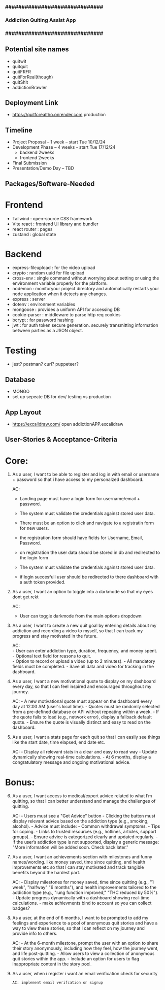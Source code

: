 ### ############################## ###
###  Addiction Quiting Assist App  ###
### ############################## ###

## Potential site names
- quitwit
- quitquit
- quitFRFR
- quitForReal(though)
- quitShit
- addictionBrawler

## Deployment Link 
- https://quitforealtho.onrender.com production

## Timeline 

- Project Proposal – 1 week – start Tue 10/12/24
- Development Phase – 4 weeks - start Tue 17/12/24
  - backend 2weeks 
  - frontend 2weeks
- Final Submission
- Presentation/Demo Day – TBD

## Packages/Software-Needed

# Frontend
- Tailwind :  open-source CSS framework 
- Vite react : frontend UI library and bundler
- react router : pages
- zustand : global state 

# Backend
- express-fileupload : for the video upload
- crypto : random uuid for file upload
- cross-env : single command without worrying about setting or using the environment variable properly for the platform.
- nodemon : monitoryour project directory and automatically restarts your node application when it detects any changes.
- express : server
- dotenv : environment variables
- mongoose : provides a uniform API for accessing DB
- cookie-parser : middleware to parse http req cookies
- bcrypt : for password hashing
- jwt : for auth token secure generation. securely transmitting information between parties as a JSON object.

# Testing
- jest? postman? curl? puppeteer?

## Database

- MONGO 
- set up sepeate DB for dev/ testing vs production  

## App Layout

- https://excalidraw.com/   open addictionAPP.excalidraw

## User-Stories & Acceptance-Criteria

# Core: 
1.  As a user,
    I want to be able to register and log in with email or username + password so that i have access to my personalzed dashboard.
   
    AC:
       - Landing page must have a login form for username/email + password.
       - The system must validate the credentials against stored user data.

       - There must be an option to click and navigate to a registratin form for new users.
       - the registration form should have fields for Username, Email, Password.
       - on registration the user data should be stored in db and redirected to the login form
        
       - The system must validate the credentials against stored user data.
       - if login succesfull user should be redirected to there dashboard with a auth token provided.

2. As a user,
   I want an option to toggle into a darkmode so that my eyes dont get rekt

   AC: 
      - User can toggle darkmode from the main options dropdown

3. As a user,
   I want to create a new quit goal by entering details about my addiction and recording a video to myself,
   so that I can track my progress and stay motivated in the future.

   AC:   
       - User can enter addiction type, duration, frequency, and money spent.
       - Optional text field for reasons to quit.      
       - Option to record or upload a video (up to 2 minutes).
       - All mandatory fields must be completed. 
       - Save all data and video for tracking in the dashboard.
        
4. As a user,
   I want a new motivational quote to display on my dashboard every day,
   so that I can feel inspired and encouraged throughout my journey.

   AC:
       - A new motivational quote must appear on the dashboard every day at 12:00 AM (user's local time).
       - Quotes must be randomly selected from a pre-defined database or API without repeating within a week.
       - If the quote fails to load (e.g., network error), display a fallback default quote.
       - Ensure the quote is visually distinct and easy to read on the dashboard.

5. As a user, 
   I want a stats page for each quit so that i can easily see things like the start date, time elapsed, end date etc.

   AC: 
       - Display all relevant stats in a clear and easy to read way
       - Update dynamically showing real-time calculations.
       - At 6 months, display a congratulatory message and ongoing motivational advice.

# Bonus:
6. As a user,
   I want access to medical/expert advice related to what I’m quitting,
   so that I can better understand and manage the challenges of quitting.

   AC:
       - Users must see a "Get Advice" button 
       - Clicking the button must display relevant advice based on the addiction type (e.g., smoking, alcohol).
       - Advice must include:
            - Common withdrawal symptoms.
            - Tips for coping.
            - Links to trusted resources (e.g., hotlines, articles, support groups).
       - Ensure advice is categorized clearly and updated regularly.
       - If the user’s addiction type is not supported, display a generic message: "More information will be added soon. Check back later."    

7. As a user, 
   I want an achievements section with milestones and funny names/wording. like money saved, time since quitting, and health improvements etc
   so that I can stay motivated and track tangible benefits beyond the hardest part.

   AC: 
       - Display milestones for money saved, time since quitting (e.g., "1 week", "halfway" "6 months"), 
         and health improvements tailored to the addiction type (e.g., "lung function improved," "THC reduced by 50%").  
       - Update progress dynamically with a dashboard showing real-time calculations.
       - make achievments bind to account so you can collect badges?
                
8. As a user, at the end of 6 months, I want to be prompted to add my feelings and experience to a pool of anonymous quit stories and have a way to view these stories, 
   so that I can reflect on my journey and provide info to others.

   AC: 
       - At the 6-month milestone, prompt the user with an option to share their story anonymously, including how they feel, how the journey went, and life post-quitting.
       - Allow users to view a collection of anonymous quit stories within the app.
       - Include an option for users to flag inappropriate content in the story pool.

9. As a user, when i register i want an email verification check for security

       AC: implement email verifcation on signup